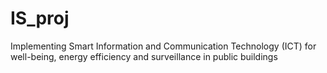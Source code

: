 # IS_proj
Implementing Smart Information and Communication Technology (ICT) for well-being, energy efficiency and surveillance in public buildings 

